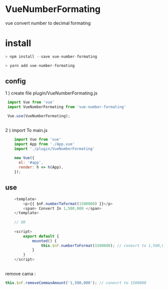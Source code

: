 # VueNumberFormating
vue convert number to decimal formating

# install

```javascript
> npm install --save vue-number-formating
```

```javascript
> yarn add vue-number-formating
```

## config
 1 ) create file plugin/VueNumberFormating.js 

```javascript
 import Vue from 'vue'
 import VueNumberFormating from 'vue-number-formating'

 Vue.use(VueNumberFormating);
 
```

2 ) import To main.js

```javascript
    import Vue from 'vue'
    import App from './App.vue'
    import './plugin/VueNumberFormating'
        
    new Vue({
      el: '#app',
      render: h => h(App),
    }); 
```


## use
````javascript
    <template>
        <p>{{ $nF.numberToFormat(1500000) }}</p>
        <span> Convert In 1,500,000 </span>
    </template>
    
    // OR
    
    <script>
        export default {
            mounted() {
                this.$nF.numberToFormat(1500000); // conevrt to 1,500,000
            }
        }
    </script>
    
````

remove cama : 

```javascript
this.$nF.removeCommasAmount('1,500,000'); // conevrt to 1500000
```





